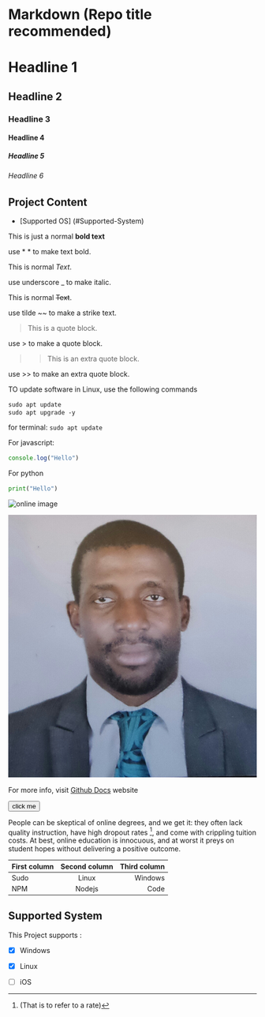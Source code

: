 # Markdown (Repo title recommended)
# Headline 1
## Headline 2
### Headline 3
#### Headline 4
##### Headline 5
###### Headline 6

## Project Content
- [Supported OS] (#Supported-System)

This is just a normal **bold text**

use * * to  make text bold.

This is normal _Text_.

use underscore _ to make italic.

This is normal ~~Text~~.

use tilde ~~ to  make a strike text.

> This is a quote block.

use > to make a quote block.

>> This is an extra quote block.

use >> to make an extra quote block.

TO update software in Linux, use the following commands

```
sudo apt update
sudo apt upgrade -y
```

for terminal:
```sudo apt update```

For javascript:
```javascript
console.log("Hello")
```

For python
```python
print("Hello")
```
![online image](https://docs.github.com/assets/cb-8119/images/help/writing/headings-rendered.png)

![my capture](./images/2021-03-14%2018.48.34.jpg)

For more info, visit [Github Docs](https://docs.github.com/en/get-started/writing-on-github/getting-started-with-writing-and-formatting-on-github/basic-writing-and-formatting-syntax ) website

<input type="button" value="click me">

People can be skeptical of online degrees, and we get it: they often lack quality instruction, have high dropout rates [^1], and come with crippling tuition costs. At best, online education is innocuous, and at worst it preys on student hopes without delivering a positive outcome.


|First column  |Second column  |Third column|
|     :---     | :---:         | ---:       | 
|Sudo          |Linux          |Windows     | 
|NPM           |Nodejs         |Code        |

## Supported System
This Project supports :
- [x] Windows
- [x] Linux
- [ ] iOS


[^1]: (That is to refer to a rate)
